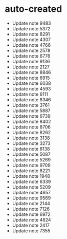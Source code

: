 # auto-created
- Update note 9483
- Update note 5372
- Update note 8291
- Update note 4307
- Update note 4766
- Update note 2578
- Update note 6776
- Update note 9136
- Update note 2127
- Update note 8846
- Update note 6915
- Update note 6038
- Update note 4593
- Update note 6111
- Update note 8346
- Update note 3761
- Update note 5887
- Update note 6739
- Update note 8402
- Update note 8706
- Update note 8262
- Update note 3138
- Update note 3273
- Update note 8138
- Update note 5087
- Update note 5269
- Update note 9709
- Update note 8221
- Update note 1948
- Update note 6339
- Update note 5209
- Update note 4657
- Update note 9569
- Update note 2144
- Update note 7126
- Update note 6972
- Update note 4824
- Update note 2417
- Update note 7355
